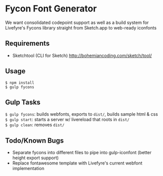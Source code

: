 # Fycon Font Generator

We want consolidated codepoint support as well as a build system for Livefyre's Fycons library straight from Sketch.app to web-ready iconfonts  

## Requirements
* Sketchtool (CLI for Sketch) http://bohemiancoding.com/sketch/tool/

## Usage
```
$ npm install  
$ gulp fycons
```

## Gulp Tasks
``$ gulp fycons``: builds webfonts, exports to ``dist/``, builds sample html & css  
``$ gulp start``: starts a server w/ livereload that roots in ``dist/``  
``$ gulp clean``: removes ``dist/``

## Todo/Known Bugs
* Separate fycons into different files to pipe into gulp-iconfont (better height export support)
* Replace fontawesome template with Livefyre's current webfont implementation
